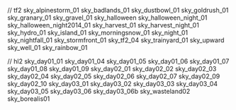 // tf2
sky_alpinestorm_01
sky_badlands_01
sky_dustbowl_01
sky_goldrush_01
sky_granary_01
sky_gravel_01
sky_halloween
sky_halloween_night_01
sky_halloween_night2014_01
sky_harvest_01
sky_harvest_night_01
sky_hydro_01
sky_island_01
sky_morningsnow_01
sky_night_01
sky_nightfall_01
sky_stormfront_01
sky_tf2_04
sky_trainyard_01
sky_upward
sky_well_01
sky_rainbow_01

// hl2
sky_day01_01
sky_day01_04
sky_day01_05
sky_day01_06
sky_day01_07
sky_day01_08
sky_day01_09
sky_day02_01
sky_day02_02
sky_day02_03
sky_day02_04
sky_day02_05
sky_day02_06
sky_day02_07
sky_day02_09
sky_day02_10
sky_day03_01
sky_day03_02
sky_day03_03
sky_day03_04
sky_day03_05
sky_day03_06
sky_day03_06b
sky_wasteland02
sky_borealis01